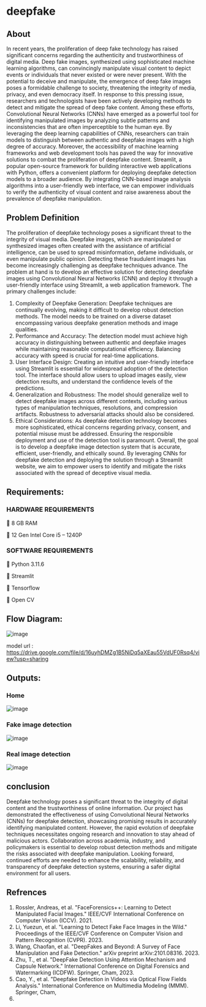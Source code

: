 # deepfake
## About
 In recent years, the proliferation of deep fake technology has raised significant concerns
regarding the authenticity and trustworthiness of digital media. Deep fake images, synthesized
using sophisticated machine learning algorithms, can convincingly manipulate visual content
to depict events or individuals that never existed or were never present. With the potential to
deceive and manipulate, the emergence of deep fake images poses a formidable challenge to
society, threatening the integrity of media, privacy, and even democracy itself.
In response to this pressing issue, researchers and technologists have been actively developing
methods to detect and mitigate the spread of deep fake content. Among these efforts,
Convolutional Neural Networks (CNNs) have emerged as a powerful tool for identifying
manipulated images by analyzing subtle patterns and inconsistencies that are often
imperceptible to the human eye. By leveraging the deep learning capabilities of CNNs,
researchers can train models to distinguish between authentic and deepfake images with a high
degree of accuracy.
Moreover, the accessibility of machine learning frameworks and web development tools has
paved the way for innovative solutions to combat the proliferation of deepfake content.
Streamlit, a popular open-source framework for building interactive web applications with
Python, offers a convenient platform for deploying deepfake detection models to a broader
audience. By integrating CNN-based image analysis algorithms into a user-friendly web
interface, we can empower individuals to verify the authenticity of visual content and raise
awareness about the prevalence of deepfake manipulation.
## Problem Definition

The proliferation of deepfake technology poses a significant threat to the integrity of visual
media. Deepfake images, which are manipulated or synthesized images often created with the
assistance of artificial intelligence, can be used to spread misinformation, defame individuals,
or even manipulate public opinion. Detecting these fraudulent images has become increasingly
challenging as deepfake techniques advance.
The problem at hand is to develop an effective solution for detecting deepfake images using
Convolutional Neural Networks (CNN) and deploy it through a user-friendly interface using
Streamlit, a web application framework. The primary challenges include:

1. Complexity of Deepfake Generation: Deepfake techniques are continually evolving,
making it difficult to develop robust detection methods. The model needs to be trained
on a diverse dataset encompassing various deepfake generation methods and image
qualities.
2. Performance and Accuracy: The detection model must achieve high accuracy in
distinguishing between authentic and deepfake images while maintaining reasonable
computational efficiency. Balancing accuracy with speed is crucial for real-time
applications.
3. User Interface Design: Creating an intuitive and user-friendly interface using Streamlit
is essential for widespread adoption of the detection tool. The interface should allow
users to upload images easily, view detection results, and understand the confidence
levels of the predictions.
4. Generalization and Robustness: The model should generalize well to detect deepfake
images across different contexts, including various types of manipulation techniques,
resolutions, and compression artifacts. Robustness to adversarial attacks should also be
considered.
5. Ethical Considerations: As deepfake detection technology becomes more
sophisticated, ethical concerns regarding privacy, consent, and potential misuse must
be addressed. Ensuring the responsible deployment and use of the detection tool is
paramount.
Overall, the goal is to develop a deepfake image detection system that is accurate, efficient,
user-friendly, and ethically sound. By leveraging CNNs for deepfake detection and deploying
the solution through a Streamlit website, we aim to empower users to identify and mitigate the
risks associated with the spread of deceptive visual media.

## Requirements:
### HARDWARE REQUIREMENTS

 8 GB RAM

 12 Gen Intel Core i5 – 1240P
### SOFTWARE REQUIREMENTS
 Python 3.11.6

 Streamlit

 Tensorflow

 Open CV
## Flow Diagram:
![image](https://github.com/Kumaravel655/deepfake/assets/75235334/5ee10597-d368-4fdc-a50e-3a1ded1d49b6)


model url : https://drive.google.com/file/d/16uyhDMZg1B5NiDq5aXEau55VdUF0Rsq4/view?usp=sharing

## Outputs:
### Home 
![image](https://github.com/Kumaravel655/deepfake/assets/75235334/e1486bef-2d48-4004-bbef-1853da80a168)
### Fake image detection
![image](https://github.com/Kumaravel655/deepfake/assets/75235334/076788eb-4cfd-4bfd-ae7e-20da4f932931)
### Real image detection
![image](https://github.com/Kumaravel655/deepfake/assets/75235334/396f06cc-b27a-4102-9b82-5e6d2e399aed)

## conclusion
Deepfake technology poses a significant threat to the integrity of digital content and the trustworthiness of online information.
Our project has demonstrated the effectiveness of using Convolutional Neural Networks (CNNs) for deepfake detection, showcasing promising results in accurately identifying manipulated content.
However, the rapid evolution of deepfake techniques necessitates ongoing research and innovation to stay ahead of malicious actors.
Collaboration across academia, industry, and policymakers is essential to develop robust detection methods and mitigate the risks associated with deepfake manipulation.
Looking forward, continued efforts are needed to enhance the scalability, reliability, and transparency of deepfake detection systems, ensuring a safer digital environment for all users.

## Refrences

1. Rossler, Andreas, et al. "FaceForensics++: Learning to Detect Manipulated
Facial Images." IEEE/CVF International Conference on Computer Vision
(ICCV). 2021.
2. Li, Yuezun, et al. "Learning to Detect Fake Face Images in the Wild."
Proceedings of the IEEE/CVF Conference on Computer Vision and Pattern
Recognition (CVPR). 2023.
3. Wang, Chaofan, et al. "DeepFakes and Beyond: A Survey of Face Manipulation
and Fake Detection." arXiv preprint arXiv:2101.08316. 2023.
4. Zhu, T., et al. "DeepFake Detection Using Attention Mechanism and Capsule
Network." International Conference on Digital Forensics and Watermarking
(ICDFW). Springer, Cham, 2023.
5. Cao, Y., et al. "Deepfake Detection in Videos via Optical Flow Fields Analysis."
International Conference on Multimedia Modeling (MMM). Springer, Cham,
2020.
